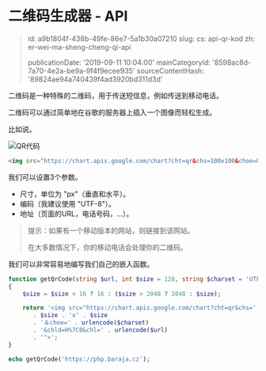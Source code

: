 二维码生成器 - API
============

> id: a9b1804f-438b-49fe-86e7-5a1b30a07210
> slug:
> 	cs: api-qr-kod
> 	zh: er-wei-ma-sheng-cheng-qi-api
> 
> publicationDate: '2019-09-11 10:04:00'
> mainCategoryId: '8598ac8d-7a70-4e2a-be9a-9f4f9ecee935'
> sourceContentHash: '89824ae94a740439f4ad3920bd311d3d'

二维码是一种特殊的二维码，用于传送短信息，例如传送到移动电话。

二维码可以通过简单地在谷歌的服务器上插入一个图像而轻松生成。

比如说。

<img src="https://chart.apis.google.com/chart?cht=qr&chs=100x100&choe=UTF-8&chld=H%7C0&chl=https://php.baraja.cz" alt="QR代码">

```html
<img src="https://chart.apis.google.com/chart?cht=qr&chs=100x100&choe=UTF-8&chld=H%7C0&chl=https://php.baraja.cz" alt="QR code">
```

我们可以设置3个参数。

- 尺寸，单位为 "px"（垂直和水平）。
- 编码（我建议使用 "UTF-8"）。
- 地址（页面的URL，电话号码，...）。

> 提示：如果有一个移动版本的网站，则链接到该网站。
>
> 在大多数情况下，你的移动电话会处理你的二维码。

我们可以非常容易地编写我们自己的嵌入函数。

```php
function getQrCode(string $url, int $size = 128, string $charset = 'UTF-8'): string
{
    $size = $size < 16 ? 16 : ($size > 2048 ? 2048 : $size);

    return '<img src="https://chart.apis.google.com/chart?cht=qr&chs='
       . $size . 'x' . $size
       . '＆choe=' . urlencode($charset)
       . '&chld=H%7C0&chl=' . urlencode($url)
       . '">';
}

echo getQrCode('https://php.baraja.cz');
```
